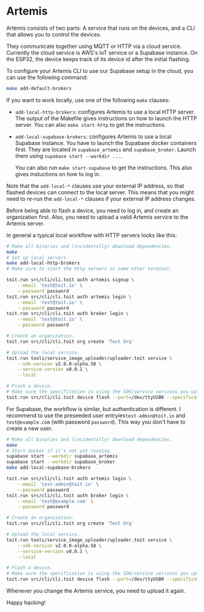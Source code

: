 # Artemis

Artemis consists of two parts:  A service that runs on the devices, and a CLI
that allows you to control the devices.

They communicate together using MQTT or HTTP via a cloud service.  Currently the
cloud service is AWS's IoT service or a Supabase instance.  On the ESP32, the
device keeps track of its device id after the initial flashing.

To configure your Artemis CLI to use our Supabase setup in the cloud, you can
use the following command:

``` sh
make add-default-brokers
```

If you want to work locally, use one of the following `make` clauses:
- `add-local-http-brokers`: configures Artemis to use a local HTTP server. The
  output of the Makefile gives instructions on how to launch the HTTP server.
  You can also `make start-http` to get the instructions.
- `add-local-supabase-brokers`: configures Artemis to use a local Supabase
  instance. You have to launch the Supabase docker containers first. They
  are located in `supabase_artemis` and `supabase_broker`. Launch them
  using `supabase start --workdir ...`.

  You can also run `make start-supabase` to get the instructions. This also gives
  instuctions on how to log in.

Note that the `add-local-*` clauses use your external IP address, so that
flashed devices can connect to the local server. This means that you might
need to re-run the `add-local-*` clauses if your external IP address changes.

Before being able to flash a device, you need to log in, and create an
organization first. Also, you need to upload a valid Artemis service to
the Artemis server.

In general a typical local workflow with HTTP servers looks like this:

``` sh
# Make all binaries and (incidentally) download dependencies.
make
# Set up local servers.
make add-local-http-brokers
# Make sure to start the http servers in some other terminal.

toit.run src/cli/cli.toit auth artemis signup \
    --email 'test@toit.io' \
    --password password
toit.run src/cli/cli.toit auth artemis login \
    --email 'test@toit.io' \
    --password password
toit.run src/cli/cli.toit auth broker login \
    --email 'test@toit.io' \
    --password password

# Create an organization.
toit.run src/cli/cli.toit org create 'Test Org'

# Upload the local service.
toit.run tools/service_image_uploader/uploader.toit service \
    --sdk-version v2.0.0-alpha.58 \
    --service-version v0.0.1 \
    --local

# Flash a device.
# Make sure the specification is using the SDK/service versions you uploaded in the previous step.
toit.run src/cli/cli.toit device flash --port=/dev/ttyUSB0 --specification some_specification.json
```

For Supabase, the workflow is similar, but authentication is different. I recommend to
use the preseeded user entryies`test-admin@toit.io` and `test@example.com` (with
password `password`). This way you don't have to create a new user.

``` sh
# Make all binaries and (incidentally) download dependencies.
make
# Start docker if it's not yet running.
supabase start --workdir supabase_artemis
supabase start --workdir supabase_broker
make add-local-supabase-brokers

toit.run src/cli/cli.toit auth artemis login \
    --email 'test-admin@toit.io' \
    --password password
toit.run src/cli/cli.toit auth broker login \
    --email 'test@example.com' \
    --password password

# Create an organization.
toit.run src/cli/cli.toit org create 'Test Org'

# Upload the local service.
toit.run tools/service_image_uploader/uploader.toit service \
    --sdk-version v2.0.0-alpha.58 \
    --service-version v0.0.1 \
    --local

# Flash a device.
# Make sure the specification is using the SDK/service versions you uploaded in the previous step.
toit.run src/cli/cli.toit device flash --port=/dev/ttyUSB0 --specification some_specification.json
```

Whenever you change the Artemis service, you need to upload it again.

Happy hacking!
